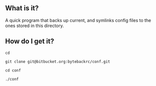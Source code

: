 ## What is it? ##
A quick program that backs up current, and symlinks config files to the ones stored in this directory.

## How do I get it? ##
`cd`

`git clone git@bitbucket.org:bytebackrc/conf.git`

`cd conf`

`./conf`
